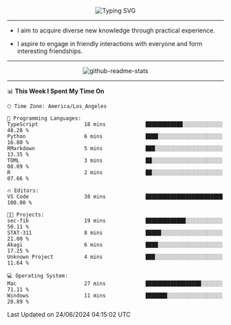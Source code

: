 <p align="center">
  <img src="https://readme-typing-svg.demolab.com?font=Fira+Code&weight=500&size=32&duration=2500&pause=1600&center=true&vCenter=true&random=false&width=1024&height=64&lines=Hi+there+%F0%9F%91%8B;I'm+delighted+you+could+make+it+here+%F0%9F%8E%89;I'm+Harry%2C+a+college+student+still+finding+my+way" alt="Typing SVG" />
</p>


---


- I aim to acquire diverse new knowledge through practical experience.

- I aspire to engage in friendly interactions with everyone and form interesting friendships.


---


<p align="center">
  <img src="https://github-readme-stats.vercel.app/api?username=Harry-Jing&show_icons=true" alt="github-readme-stats"/>
</p>


---

<!--START_SECTION:waka-->
📊 **This Week I Spent My Time On** 

```text
🕑︎ Time Zone: America/Los_Angeles

💬 Programming Languages: 
TypeScript               18 mins             ████████████░░░░░░░░░░░░░   48.28 % 
Python                   6 mins              ████░░░░░░░░░░░░░░░░░░░░░   16.80 % 
RMarkdown                5 mins              ███░░░░░░░░░░░░░░░░░░░░░░   13.35 % 
TOML                     3 mins              ██░░░░░░░░░░░░░░░░░░░░░░░   08.09 % 
R                        2 mins              ██░░░░░░░░░░░░░░░░░░░░░░░   07.66 % 

🔥 Editors: 
VS Code                  38 mins             █████████████████████████   100.00 % 

🐱‍💻 Projects: 
sec-fib                  19 mins             █████████████░░░░░░░░░░░░   50.11 % 
STAT-311                 8 mins              █████░░░░░░░░░░░░░░░░░░░░   21.00 % 
Akagi                    6 mins              ████░░░░░░░░░░░░░░░░░░░░░   17.25 % 
Unknown Project          4 mins              ███░░░░░░░░░░░░░░░░░░░░░░   11.64 % 

💻 Operating System: 
Mac                      27 mins             ██████████████████░░░░░░░   71.11 % 
Windows                  11 mins             ███████░░░░░░░░░░░░░░░░░░   28.89 % 
```


 Last Updated on 24/06/2024 04:15:02 UTC
<!--END_SECTION:waka-->
